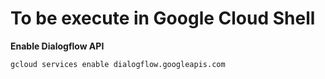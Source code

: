 # **To be execute in Google Cloud Shell**

**Enable Dialogflow API**

    gcloud services enable dialogflow.googleapis.com
